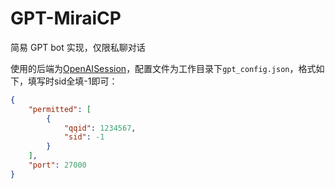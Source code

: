 # GPT-MiraiCP
简易 GPT bot 实现，仅限私聊对话

使用的后端为[OpenAISession](https://github.com/Antares0982/OpenAISession)，配置文件为工作目录下`gpt_config.json`，格式如下，填写时sid全填-1即可：

```json
{
    "permitted": [
        {
            "qqid": 1234567,
            "sid": -1
        }
    ],
    "port": 27000
}
```

